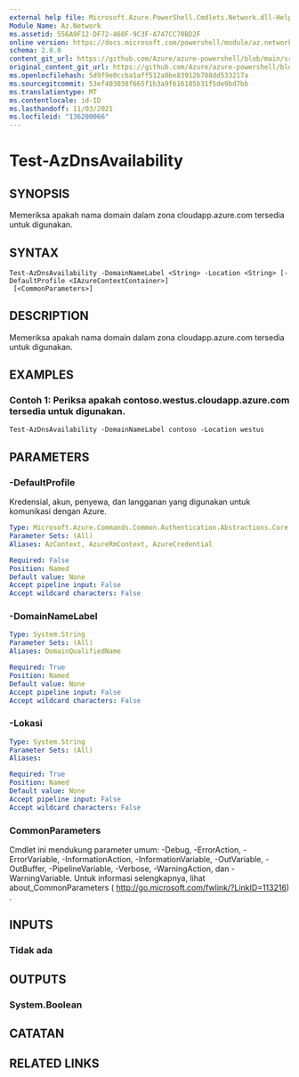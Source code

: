 ```yaml
---
external help file: Microsoft.Azure.PowerShell.Cmdlets.Network.dll-Help.xml
Module Name: Az.Network
ms.assetid: 556A9F12-DF72-468F-9C3F-A747CC70BD2F
online version: https://docs.microsoft.com/powershell/module/az.network/test-azdnsavailability
schema: 2.0.0
content_git_url: https://github.com/Azure/azure-powershell/blob/main/src/Network/Network/help/Test-AzDnsAvailability.md
original_content_git_url: https://github.com/Azure/azure-powershell/blob/main/src/Network/Network/help/Test-AzDnsAvailability.md
ms.openlocfilehash: 5d9f9e0ccba1aff512a0be83912b788dd533217a
ms.sourcegitcommit: 53ef403038f665f1b3a9f616185b31f5de9bd7bb
ms.translationtype: MT
ms.contentlocale: id-ID
ms.lasthandoff: 11/03/2021
ms.locfileid: "136200066"
---
```

# Test-AzDnsAvailability

## SYNOPSIS
Memeriksa apakah nama domain dalam zona cloudapp.azure.com tersedia untuk digunakan.

## SYNTAX

```
Test-AzDnsAvailability -DomainNameLabel <String> -Location <String> [-DefaultProfile <IAzureContextContainer>]
 [<CommonParameters>]
```

## DESCRIPTION
Memeriksa apakah nama domain dalam zona cloudapp.azure.com tersedia untuk digunakan.

## EXAMPLES

### Contoh 1: Periksa apakah contoso.westus.cloudapp.azure.com tersedia untuk digunakan.
```
Test-AzDnsAvailability -DomainNameLabel contoso -Location westus
```

## PARAMETERS

### -DefaultProfile
Kredensial, akun, penyewa, dan langganan yang digunakan untuk komunikasi dengan Azure.

```yaml
Type: Microsoft.Azure.Commands.Common.Authentication.Abstractions.Core.IAzureContextContainer
Parameter Sets: (All)
Aliases: AzContext, AzureRmContext, AzureCredential

Required: False
Position: Named
Default value: None
Accept pipeline input: False
Accept wildcard characters: False
```

### -DomainNameLabel
```yaml
Type: System.String
Parameter Sets: (All)
Aliases: DomainQualifiedName

Required: True
Position: Named
Default value: None
Accept pipeline input: False
Accept wildcard characters: False
```

### -Lokasi
```yaml
Type: System.String
Parameter Sets: (All)
Aliases:

Required: True
Position: Named
Default value: None
Accept pipeline input: False
Accept wildcard characters: False
```

### CommonParameters
Cmdlet ini mendukung parameter umum: -Debug, -ErrorAction, -ErrorVariable, -InformationAction, -InformationVariable, -OutVariable, -OutBuffer, -PipelineVariable, -Verbose, -WarningAction, dan -WarningVariable. Untuk informasi selengkapnya, lihat about_CommonParameters ( http://go.microsoft.com/fwlink/?LinkID=113216) .

## INPUTS

### Tidak ada

## OUTPUTS

### System.Boolean

## CATATAN

## RELATED LINKS
